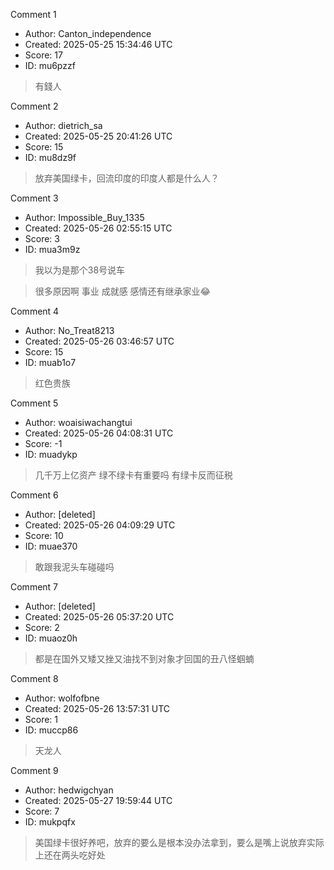Comment 1

- Author: Canton_independence
- Created: 2025-05-25 15:34:46 UTC
- Score: 17
- ID: mu6pzzf

> 有錢人

Comment 2

- Author: dietrich_sa
- Created: 2025-05-25 20:41:26 UTC
- Score: 15
- ID: mu8dz9f

> 放弃美国绿卡，回流印度的印度人都是什么人？

Comment 3

- Author: Impossible_Buy_1335
- Created: 2025-05-26 02:55:15 UTC
- Score: 3
- ID: mua3m9z

> 我以为是那个38号说车

> 很多原因啊 事业 成就感 感情还有继承家业😂

Comment 4

- Author: No_Treat8213
- Created: 2025-05-26 03:46:57 UTC
- Score: 15
- ID: muab1o7

> 红色贵族

Comment 5

- Author: woaisiwachangtui
- Created: 2025-05-26 04:08:31 UTC
- Score: -1
- ID: muadykp

> 几千万上亿资产 绿不绿卡有重要吗 有绿卡反而征税

Comment 6

- Author: [deleted]
- Created: 2025-05-26 04:09:29 UTC
- Score: 10
- ID: muae370

> 敢跟我泥头车碰碰吗

Comment 7

- Author: [deleted]
- Created: 2025-05-26 05:37:20 UTC
- Score: 2
- ID: muaoz0h

> 都是在国外又矮又挫又油找不到对象才回国的丑八怪蝈蝻

Comment 8

- Author: wolfofbne
- Created: 2025-05-26 13:57:31 UTC
- Score: 1
- ID: muccp86

> 天龙人

Comment 9

- Author: hedwigchyan
- Created: 2025-05-27 19:59:44 UTC
- Score: 7
- ID: mukpqfx

> 美国绿卡很好养吧，放弃的要么是根本没办法拿到，要么是嘴上说放弃实际上还在两头吃好处
